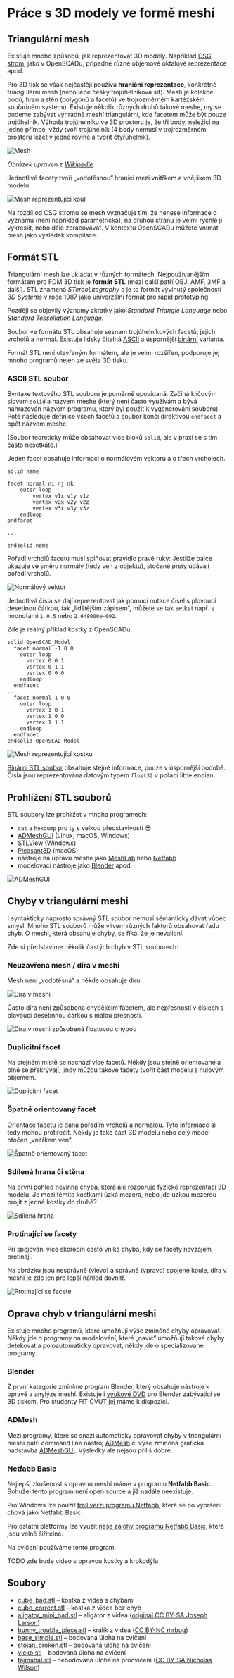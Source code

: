 Práce s 3D modely ve formě meshí
================================

Triangulární mesh
-----------------

Existuje mnoho způsobů, jak reprezentovat 3D modely. Například [CSG strom],
jako v OpenSCADu, případně různé objemové oktalové reprezentace apod.

[CSG strom]: https://en.wikipedia.org/wiki/Constructive_solid_geometry

Pro 3D tisk se však nejčastěji používá **hraniční reprezentace**, konkrétně
triangulární mesh (nebo lépe česky trojúhelníková síť). Mesh je kolekce bodů,
hran a stěn (polygonů a facetů) ve trojrozměrném kartézském souřadném systému.
Existuje několik různých druhů takové meshe, my se budeme zabývat výhradně
meshí triangulární, kde facetem může být pouze trojúhelník. Výhoda trojúhelníku
ve 3D prostoru je, že tři body, neležící na jedné přímce, vždy tvoří
trojúhelník (4 body nemusí v trojrozměrném prostoru ležet v jedné rovině a
tvořit čtyřúhelník).

![Mesh](../images/mesh.svg.png)

_Obrázek upraven z [Wikipedie](https://commons.wikimedia.org/wiki/File:Mesh_overview.svg)._

Jednotlivé facety tvoří „vodotěsnou“ hranici mezi vnitřkem a vnějškem 3D modelu.

![Mesh reprezentující kouli](../images/sphere.svg.png)

Na rozdíl od CSG stromu se mesh vyznačuje tím, že nenese informace o významu
(není například parametrická), na druhou stranu je velmi rychlé ji vykreslit,
nebo dále zpracovávat. V kontextu OpenSCADu můžete vnímat mesh jako výsledek
kompilace.

Formát STL
----------

Triangulární mesh lze ukládat v různých formátech. Nejpoužívanějším formátem
pro FDM 3D tisk je **formát STL** (mezi další patří OBJ, AMF, 3MF a další).
STL znamená _STereoLitography_ a je to formát vyvinutý společností _3D Systems_
v roce 1987 jako univerzální formát pro rapid prototyping.

Později se objevily významy zkratky jako _Standard Triangle Language_ nebo
_Standard Tessellation Language_.

Soubor ve formátu STL obsahuje seznam trojúhelníkových facetů, jejich vrcholů
a normál. Existuje lidsky čitelná [ASCII] a úspornější [binární] varianta.

Formát STL není otevřeným formátem, ale je velmi rozšířen, podporuje jej mnoho
programů nejen ze světa 3D tisku.

[ASCII]: http://en.wikipedia.org/wiki/STL_(file_format)#ASCII_STL
[binární]: http://en.wikipedia.org/wiki/STL_(file_format)#Binary_STL

### ASCII STL soubor

Syntaxe textového STL souboru je poměrně upovídaná. Začíná klíčovým slovem
`solid` a názvem meshe (který není často využívám a bývá nahrazován názvem
programu, který byl použit k vygenerování souboru). Poté následuje definice
všech facetů a soubor končí direktivou `endfacet` a opět názvem meshe.

(Soubor teoreticky může obsahovat více bloků `solid`, ale v praxi se s tím
často nesetkáte.)

Jeden facet obsahuje informaci o normálovém vektoru a o třech vrcholech.

```stl
solid name

facet normal ni nj nk
    outer loop
        vertex v1x v1y v1z
        vertex v2x v2y v2z
        vertex v3x v3y v3z
    endloop
endfacet

...

endsolid name
```

Pořadí vrcholů facetu musí splňovat pravidlo pravé ruky: Jestliže palce ukazuje
ve směru normály (tedy ven z objektu), stočené prsty udávají pořadí vrcholů.

![Normálový vektor](../images/normal_vector.svg.png)

Jednotlivá čísla se dají reprezentovat jak pomocí notace čísel s plovoucí
desetinou čárkou, tak „lidštějším zápisem“, můžete se tak setkat např.
s hodnotami `1`, `0.5` nebo `2.648000e-002`.

Zde je reálný příklad kostky z OpenSCADu:

```stl
solid OpenSCAD_Model
  facet normal -1 0 0
    outer loop
      vertex 0 0 1
      vertex 0 1 1
      vertex 0 0 0
    endloop
  endfacet
...
  facet normal 1 0 0
    outer loop
      vertex 1 0 1
      vertex 1 0 0
      vertex 1 1 1
    endloop
  endfacet
endsolid OpenSCAD_Model
```

![Mesh reprezentující kostku](../images/cube.svg.png)


[Binární STL soubor][binární] obsahuje stejné informace, pouze v úspornější
podobě.
Čísla jsou reprezentována datovým typem `float32` v pořadí little endian.

Prohlížení STL souborů
----------------------

STL soubory lze prohlížet v mnoha programech:

 * `cat` a `hexdump` pro ty s velkou představivostí 😎
 * [ADMeshGUI](https://github.com/admesh/ADMeshGUI/) (Linux, macOS, Windows)
 * [STLView](http://www.freestlview.com/) (Windows)
 * [Pleasant3D](http://www.pleasantsoftware.com/developer/pleasant3d/) (macOS)
 * nástroje na úpravu meshe jako [MeshLab] nebo [Netfabb]
 * modelovací nástroje jako [Blender] apod.

[MeshLab]: http://www.meshlab.net/
[Netfabb]: https://github.com/3DprintFIT/netfabb-basic-download
[Blender]: https://www.blender.org/

![ADMeshGUI](../images/admeshgui.png)

Chyby v triangulární meshi
--------------------------

I syntakticky naprosto správný STL soubor nemusí sémanticky dávat vůbec smysl.
Mnoho STL souborů může vlivem různých faktorů obsahovat řadu chyb.
O meshi, která obsahuje chyby, se říká, že je nevalidní.

Zde si představíme několik častých chyb v STL souborech:

### Neuzavřená mesh / díra v meshi

Mesh není „vodotěsná“ a někde obsahuje díru.

![Díra v meshi](../images/mesh_hole.svg.png)

Často díra není způsobena chybějícím facetem, ale nepřesností v číslech
s plovoucí desetinnou čárkou s malou přesností.

![Díra v meshi způsobená floatovou chybou](../images/mesh_floaterror.svg.png)

### Duplicitní facet

Na stejném místě se nachází více facetů.
Někdy jsou stejně orientované a plně se překrývají, jindy můžou takové facety
tvořit část modelu s nulovým objemem.

![Duplicitní facet](../images/mesh_duplicate.svg.png)

### Špatně orientovaný facet

Orientace facetu je dána pořadím vrcholů a normálou. Tyto informace si tedy mohou protiřečit. Někdy je také část 3D modelu nebo celý model otočen „vnitřkem ven“.


![Špatně orientovaný facet](../images/mesh_flipped.svg.png)

### Sdílená hrana či stěna

Na první pohled nevinná chyba, která ale rozporuje fyzické reprezentaci 3D
modelu. Je mezi těmito kostkami úzká mezera, nebo jde úzkou mezerou projít
z jedné kostky do druhé?

![Sdílená hrana](../images/mesh_commonedge.svg.png)

### Protínající se facety

Při spojování více skořepin často vniká chyba, kdy se facety navzájem protínají.

Na obrázku jsou nesprávně (vlevo) a správně (vpravo) spojené koule, díra v meshi je zde jen pro lepší náhled dovnitř.

![Protínající se facete](../images/mesh_intersect.png)


Oprava chyb v triangulární meshi
--------------------------------

Existuje mnoho programů, které umožňují výše zmíněné chyby opravovat.
Někdy jde o programy na modelování, které „navíc“ umožňují takové chyby
detekovat a poloautomaticky opravovat, někdy jde o specializované programy.

### Blender

Z první kategorie zmíníme program Blender, který obsahuje nástroje k opravě a
anylýze meshí. Existuje i
[výukové DVD](https://store.blender.org/product/blender-for-3d-printing/)
pro Blender zabývající se 3D tiskem. Pro studenty FIT ČVUT jej máme k dispozici.

### ADMesh

Mezi programy, které se snaží automaticky opravovat chyby v triangulární meshi
patří command line nástroj [ADMesh](http://github.com/admesh/admesh) či výše
zmíněná  grafická nadstavba [ADMeshGUI](https://github.com/admesh/ADMeshGUI).
Výsledky ale nejsou příliš dobré.

### Netfabb Basic

Nejlepší zkušenost s opravou meshí máme v programu **Netfabb Basic**.
Bohužel tento program není open source a již nadále neexistuje.

Pro Windows lze použít
[trail verzi programu Netfabb](https://www.autodesk.com/products/netfabb/free-trial),
která se po vypršení chová jako Netfabb Basic.

Pro ostatní platformy lze využít
[naše zálohy programu Netfabb Basic](https://github.com/3DprintFIT/netfabb-basic-download),
které jsou volně šiřitelné.

Na cvičení používáme tento program.

TODO zde bude video s opravou kostky a krokodýla


Soubory
-------

 * [cube_bad.stl](../stls/cube_bad.stl) – kostka z videa s chybami
 * [cube_correct.stl](../stls/cube_correct.stl) – kostka z videa bez chyb
 * [aligator_mini_bad.stl](../stls/aligator_mini_bad.stl) – aligátor z videa ([originál CC BY-SA Joseph Larson](https://www.thingiverse.com/thing:21724))
 * [bunny_trouble_piece.stl](../stls/bunny_trouble_piece.stl) – králík z videa ([CC BY-NC mrbug](https://www.thingiverse.com/thing:7578))
 * [base_simple.stl](../stls/base_simple.stl) – bodovaná úloha na cvičení
 * [stojan_broken.stl](../stls/stojan_broken.stl) – bodovaná úloha na cvičení
 * [vicko.stl](../stls/vicko.stl) – bodovaná úloha na cvičení
 * [tajmahal.stl](../stls/tajmahal.stl) – nebodovaná úloha na procvičení ([CC BY-SA Nicholas Wilson](https://www.thingiverse.com/thing:11183))

